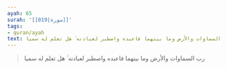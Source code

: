 ```yaml
---
ayah: 65
surah: '[[019|سورة]]'
tags:
- quran/ayah
text: رب السماوات والأرض وما بينهما فاعبده واصطبر لعبادته ۚ هل تعلم له سميا
---
```

> رب السماوات والأرض وما بينهما فاعبده واصطبر لعبادته ۚ هل تعلم له سميا
